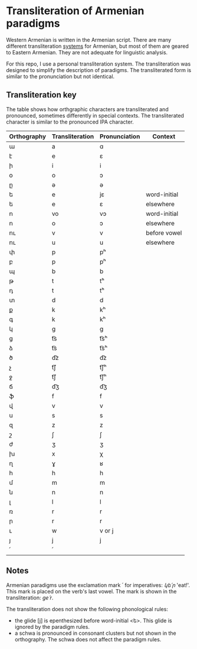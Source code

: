# Transliteration of Armenian paradigms
Western Armenian is written in the Armenian script. There are many different transliteration [systems](https://en.wikipedia.org/wiki/Romanization_of_Armenian) for Armenian, but most of them are geared to Eastern Armenian. They are not adequate for linguistic analysis. 

For this repo, I use a personal transliteration system. The transliteration was designed to simplify the description of paradigms. The transliterated form is similar to the pronunciation but not identical.

## Transliteration key
The table shows how orthgraphic characters are transliterated and pronounced, sometimes differently in special contexts. The transliterated character is similar to the pronounced IPA character.

|Orthography | Transliteration|Pronunciation|Context|
|-|-|-|-|
|ա|a|ɑ|
|է|e|ɛ|
ի|i|i|
օ|o|ɔ|
ը|ə|ə|
ե|e|jɛ|word-initial
ե|e|ɛ|elsewhere
ո|vo|vɔ|word-initial
ո|o|ɔ|elsewhere
|ու |v|v|before vowel|
|ու |u|u|elsewhere|
|փ|p|pʰ|
|բ|p|pʰ|
|պ|b|b
|թ|t|tʰ|
|դ|t|tʰ|
|տ|d|d|
|ք|k|kʰ|
|գ|k|kʰ|
|կ|g|g|
ց|t͡s|t͡sʰ|
ձ|t͡s|t͡sʰ|
ծ|d͡z|d͡z|
չ|t͡ʃ|t͡ʃʰ|
ջ|t͡ʃ|t͡ʃʰ|
ճ|d͡ʒ|d͡ʒ|
ֆ|f|f
վ|v|v
ս|s|s
զ|z|z
|շ|ʃ|ʃ
ժ|ʒ|ʒ
խ|x|χ
ղ|ɣ|ʁ|
հ|h|h
մ|m|m
ն|n|n|
լ|l|l
ռ|r|r
ր|r|r
ւ|w|v or j|
յ|j|j
՛|՛|


## Notes
Armenian paradigms use the exclamation mark ՛   for imperatives: *կե՛ր* 'eat!'. This mark is placed on the verb's last vowel. The mark is shown in the transliteration: *ge՛r*.
 

The transliteration does not show the following phonological rules:
- the glide [j] is epenthesized before word-initial <ե>. This glide is ignored by the paradigm rules.
- a schwa is pronounced in consonant clusters but not shown in the orthography. The schwa does not affect the paradigm rules.

